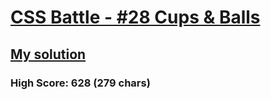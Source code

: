 # [CSS Battle - #28 Cups &amp; Balls](https://cssbattle.dev/play/28)

## [My solution](https://arpadgbondor.github.io/CSSBattle-28/)

### High Score: 628 (279 chars)
